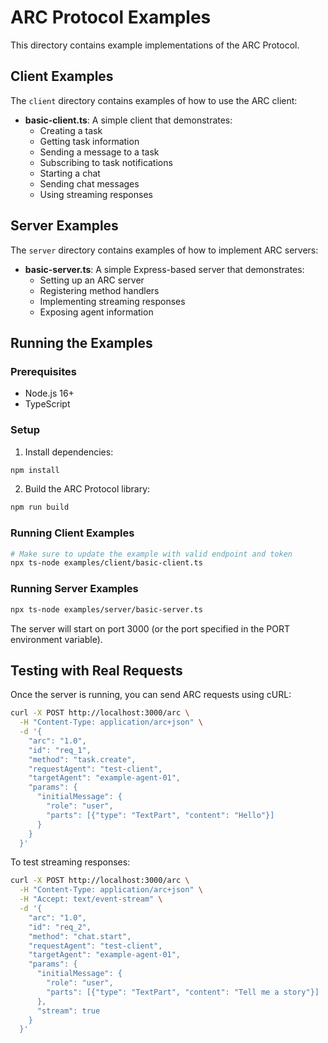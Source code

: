 # ARC Protocol Examples

This directory contains example implementations of the ARC Protocol.

## Client Examples

The `client` directory contains examples of how to use the ARC client:

- **basic-client.ts**: A simple client that demonstrates:
  - Creating a task
  - Getting task information
  - Sending a message to a task
  - Subscribing to task notifications
  - Starting a chat
  - Sending chat messages
  - Using streaming responses

## Server Examples

The `server` directory contains examples of how to implement ARC servers:

- **basic-server.ts**: A simple Express-based server that demonstrates:
  - Setting up an ARC server
  - Registering method handlers
  - Implementing streaming responses
  - Exposing agent information

## Running the Examples

### Prerequisites

- Node.js 16+
- TypeScript

### Setup

1. Install dependencies:
```bash
npm install
```

2. Build the ARC Protocol library:
```bash
npm run build
```

### Running Client Examples

```bash
# Make sure to update the example with valid endpoint and token
npx ts-node examples/client/basic-client.ts
```

### Running Server Examples

```bash
npx ts-node examples/server/basic-server.ts
```

The server will start on port 3000 (or the port specified in the PORT environment variable).

## Testing with Real Requests

Once the server is running, you can send ARC requests using cURL:

```bash
curl -X POST http://localhost:3000/arc \
  -H "Content-Type: application/arc+json" \
  -d '{
    "arc": "1.0",
    "id": "req_1",
    "method": "task.create",
    "requestAgent": "test-client",
    "targetAgent": "example-agent-01",
    "params": {
      "initialMessage": {
        "role": "user",
        "parts": [{"type": "TextPart", "content": "Hello"}]
      }
    }
  }'
```

To test streaming responses:

```bash
curl -X POST http://localhost:3000/arc \
  -H "Content-Type: application/arc+json" \
  -H "Accept: text/event-stream" \
  -d '{
    "arc": "1.0",
    "id": "req_2",
    "method": "chat.start",
    "requestAgent": "test-client",
    "targetAgent": "example-agent-01",
    "params": {
      "initialMessage": {
        "role": "user",
        "parts": [{"type": "TextPart", "content": "Tell me a story"}]
      },
      "stream": true
    }
  }'
```